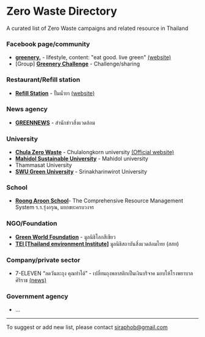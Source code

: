 # Zero Waste Directory
A curated list of Zero Waste campaigns and related resource in Thailand

### Facebook page/community
-  __[greenery.](https://www.facebook.com/pg/greeneryorg)__ - lifestyle, content: "eat good. live green" [(website)](https://www.greenery.org)
- [Group] __[Greenery Challenge](https://www.facebook.com/groups/GreeneryChallenge)__ - Challenge/sharing

### Restaurant/Refill station
-  __[Refill Station](https://www.facebook.com/refillstationbkk)__ - ปั้มน้ำยา  [(website)](https://www.refillstationbkk.com)

### News agency
- __[GREENNEWS](https://greennews.agency)__ - สำนักข่าวสิ่งแวดล้อม

### University
- __[Chula Zero Waste](https://www.facebook.com/chulazerowaste)__ - Chulalongkorn university [(Official website)](http://www.chulazerowaste.chula.ac.th)
- __[Mahidol Sustainable University](https://www.mahidol.ac.th/sustainable/)__ - Mahidol university
- Thammasat University
- __[SWU Green University](https://green.swu.ac.th)__ - Srinakharinwirot University

### School
- __[Roong Aroon School](https://www.roong-aroon.ac.th/?p=6341)__- The Comprehensive Resource Management System ร.ร.รุ่งอรุณ, แยกขยะครบวงจร

### NGO/Foundation
- __[Green World Foundation](https://greenworld.or.th)__ - มูลนิธิโลกสีเขียว
- __[TEI [Thailand environment Institute]](http://www.tei.or.th/)__ มูลนิธิสถาบันสิ่งแวดล้อมไทย (สสท) 

### Company/private sector
- 7-ELEVEN “ลดวันละถุง คุณทำได้” - เปลี่ยนถุงพลาสติกเป็นเงินบริจาค มอบให้โรงพยาบาลศิริราช [(news)](https://thestandard.co/7-eleven-campaign-reduce-plastic-bag/)

### Government agency
- ...

---
To suggest or add new list, please contact siraphob@gmail.com
